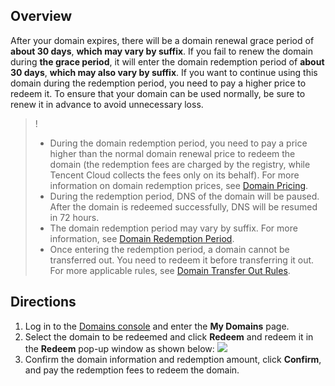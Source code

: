 


## Overview

After your domain expires, there will be a domain renewal grace period of **about 30 days**, **which may vary by suffix**. If you fail to renew the domain during **the grace period**, it will enter the domain redemption period of **about 30 days**, **which may also vary by suffix**. If you want to continue using this domain during the redemption period, you need to pay a higher price to redeem it. To ensure that your domain can be used normally, be sure to renew it in advance to avoid unnecessary loss.

>!
> - During the domain redemption period, you need to pay a price higher than the normal domain renewal price to redeem the domain (the redemption fees are charged by the registry, while Tencent Cloud collects the fees only on its behalf). For more information on domain redemption prices, see [Domain Pricing](link).
> - During the redemption period, DNS of the domain will be paused. After the domain is redeemed successfully, DNS will be resumed in 72 hours.
> - The domain redemption period may vary by suffix. For more information, see [Domain Redemption Period](link).
> - Once entering the redemption period, a domain cannot be transferred out. You need to redeem it before transferring it out. For more applicable rules, see [Domain Transfer Out Rules](link).

## Directions

1. Log in to the [Domains console](link) and enter the **My Domains** page.
2. Select the domain to be redeemed and click **Redeem** and redeem it in the **Redeem** pop-up window as shown below:
 ![](https://main.qcloudimg.com/raw/0842a8fd643a0736d3ca5d922de8a291.png)
3. Confirm the domain information and redemption amount, click **Confirm**, and pay the redemption fees to redeem the domain.



